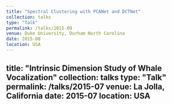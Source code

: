 ```yaml
---
title: "Spectral Clustering with PCANet and DCTNet"
collection: talks
type: "Talk"
permalink: /talks/2015-09
venue: Duke University, Durham North Carolina
date: 2015-08
location: USA
---
```


title: "Intrinsic Dimension Study of Whale Vocalization"
collection: talks
type: "Talk"
permalink: /talks/2015-07
venue: La Jolla, California
date: 2015-07
location: USA
---

